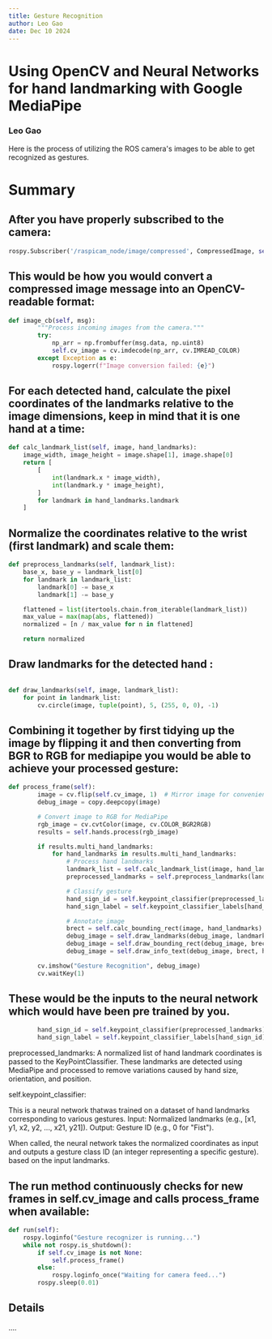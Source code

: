 ```yaml
---
title: Gesture Recognition
author: Leo Gao
date: Dec 10 2024
---
```

# Using OpenCV and Neural Networks for hand landmarking with Google MediaPipe
### Leo Gao

Here is the process of utilizing the ROS camera's images to be able to get recognized as gestures. 
# Summary
## After you have properly subscribed to the camera:
```python
rospy.Subscriber('/raspicam_node/image/compressed', CompressedImage, self.image_cb)
```
## This would be how you would convert a compressed image message into an OpenCV-readable format:

```python
def image_cb(self, msg):
        """Process incoming images from the camera."""
        try:
            np_arr = np.frombuffer(msg.data, np.uint8)
            self.cv_image = cv.imdecode(np_arr, cv.IMREAD_COLOR)
        except Exception as e:
            rospy.logerr(f"Image conversion failed: {e}")

```


## For each detected hand, calculate the pixel coordinates of the landmarks relative to the image dimensions, keep in mind that it is one hand at a time:

```python
def calc_landmark_list(self, image, hand_landmarks):
    image_width, image_height = image.shape[1], image.shape[0]
    return [
        [
            int(landmark.x * image_width),
            int(landmark.y * image_height),
        ]
        for landmark in hand_landmarks.landmark
    ]

```

## Normalize the coordinates relative to the wrist (first landmark) and scale them:

```python
def preprocess_landmarks(self, landmark_list):
    base_x, base_y = landmark_list[0]
    for landmark in landmark_list:
        landmark[0] -= base_x
        landmark[1] -= base_y

    flattened = list(itertools.chain.from_iterable(landmark_list))
    max_value = max(map(abs, flattened))
    normalized = [n / max_value for n in flattened]

    return normalized


```

## Draw landmarks for the detected hand :
```python 

def draw_landmarks(self, image, landmark_list):
    for point in landmark_list:
        cv.circle(image, tuple(point), 5, (255, 0, 0), -1)

```





## Combining it together by first tidying up the image by flipping it and then converting from BGR to RGB for mediapipe you would be able to achieve your processed gesture:

```python
def process_frame(self):
        image = cv.flip(self.cv_image, 1)  # Mirror image for convenience
        debug_image = copy.deepcopy(image)

        # Convert image to RGB for MediaPipe
        rgb_image = cv.cvtColor(image, cv.COLOR_BGR2RGB)
        results = self.hands.process(rgb_image)

        if results.multi_hand_landmarks:
            for hand_landmarks in results.multi_hand_landmarks:
                # Process hand landmarks
                landmark_list = self.calc_landmark_list(image, hand_landmarks)
                preprocessed_landmarks = self.preprocess_landmarks(landmark_list)

                # Classify gesture
                hand_sign_id = self.keypoint_classifier(preprocessed_landmarks)
                hand_sign_label = self.keypoint_classifier_labels[hand_sign_id]

                # Annotate image
                brect = self.calc_bounding_rect(image, hand_landmarks)
                debug_image = self.draw_landmarks(debug_image, landmark_list)
                debug_image = self.draw_bounding_rect(debug_image, brect)
                debug_image = self.draw_info_text(debug_image, brect, hand_sign_label)

        cv.imshow("Gesture Recognition", debug_image)
        cv.waitKey(1)
```
## These would be the inputs to the neural network which would have been pre trained by you. 

```python
        hand_sign_id = self.keypoint_classifier(preprocessed_landmarks)
        hand_sign_label = self.keypoint_classifier_labels[hand_sign_id]
```
preprocessed_landmarks: 
A normalized list of hand landmark coordinates is passed to the KeyPointClassifier.
These landmarks are detected using MediaPipe and processed to remove variations caused by hand size, orientation, and position.

self.keypoint_classifier:

This is a neural network thatwas trained on a dataset of hand landmarks corresponding to various gestures.
Input: Normalized landmarks (e.g., [x1, y1, x2, y2, ..., x21, y21]).
Output: Gesture ID (e.g., 0 for "Fist").

When called, the neural network takes the normalized coordinates as input and outputs a gesture class ID (an integer representing a specific gesture). based on the input landmarks.


## The run method continuously checks for new frames in self.cv_image and calls process_frame when available:

```python
def run(self):
    rospy.loginfo("Gesture recognizer is running...")
    while not rospy.is_shutdown():
        if self.cv_image is not None:
            self.process_frame()
        else:
            rospy.loginfo_once("Waiting for camera feed...")
        rospy.sleep(0.01)
```





## Details
....